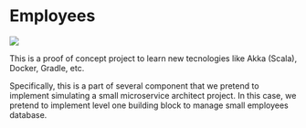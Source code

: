 # Employees

![](https://gitlab.com/microservices-architecture/employees/badges/develop/build.svg)

This is a proof of concept project to learn new tecnologies like Akka (Scala), Docker, Gradle, etc.

Specifically, this is a part of several component that we pretend to implement simulating a small microservice architect project. In this case, we pretend to implement level one building block to manage small employees database.
